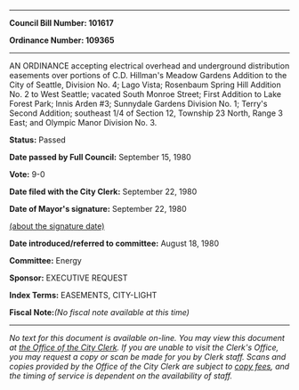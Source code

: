

********

**Council Bill Number: 101617**
   
**Ordinance Number: 109365**
********

 AN ORDINANCE accepting electrical overhead and underground distribution easements over portions of C.D. Hillman's Meadow Gardens Addition to the City of Seattle, Division No. 4; Lago Vista; Rosenbaum Spring Hill Addition No. 2 to West Seattle; vacated South Monroe Street; First Addition to Lake Forest Park; Innis Arden #3; Sunnydale Gardens Division No. 1; Terry's Second Addition; southeast 1/4 of Section 12, Township 23 North, Range 3 East; and Olympic Manor Division No. 3.

**Status:** Passed
   
**Date passed by Full Council:** September 15, 1980
   
**Vote:** 9-0
   
**Date filed with the City Clerk:** September 22, 1980
   
**Date of Mayor's signature:** September 22, 1980
   
[(about the signature date)](/~public/approvaldate.htm)
   
   
   
**Date introduced/referred to committee:** August 18, 1980
   
**Committee:** Energy
   
**Sponsor:** EXECUTIVE REQUEST
   
   
**Index Terms:** EASEMENTS, CITY-LIGHT

**Fiscal Note:**_(No fiscal note available at this time)_
********

_No text for this document is available on-line. You may view this document at [the Office of the City Clerk](http://www.seattle.gov/leg/clerk/contactUs.htm). If you are unable to visit the Clerk's Office, you may request a copy or scan be made for you by Clerk staff. Scans and copies provided by the Office of the City Clerk are subject to [copy fees](http://clerk.seattle.gov/~public/clerkfees.htm), and the timing of service is dependent on the availability of staff._

